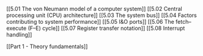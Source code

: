 [[5.01 The von Neumann model of a computer system]]
[[5.02 Central processing unit (CPU) architecture]]
[[5.03 The system bus]]
[[5.04 Factors contributing to system performance]]
[[5.05 I&O ports]]
[[5.06 The fetch–execute (F–E) cycle]]
[[5.07 Register transfer notation]]
[[5.08 Interrupt handling]]

[[Part 1 - Theory fundamentals]]